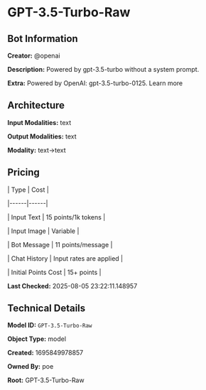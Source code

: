 # GPT-3.5-Turbo-Raw

## Bot Information

**Creator:** @openai

**Description:** Powered by gpt-3.5-turbo without a system prompt.

**Extra:** Powered by OpenAI: gpt-3.5-turbo-0125. Learn more


## Architecture

**Input Modalities:** text

**Output Modalities:** text

**Modality:** text->text


## Pricing

| Type | Cost |

|------|------|

| Input Text | 15 points/1k tokens |

| Input Image | Variable |

| Bot Message | 11 points/message |

| Chat History | Input rates are applied |

| Initial Points Cost | 15+ points |


**Last Checked:** 2025-08-05 23:22:11.148957


## Technical Details

**Model ID:** `GPT-3.5-Turbo-Raw`

**Object Type:** model

**Created:** 1695849978857

**Owned By:** poe

**Root:** GPT-3.5-Turbo-Raw
